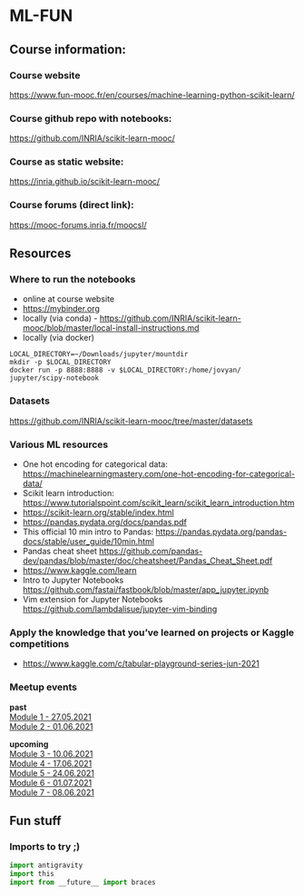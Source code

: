 # ML-FUN

## Course information:

### Course website
https://www.fun-mooc.fr/en/courses/machine-learning-python-scikit-learn/

### Course github repo with notebooks:
https://github.com/INRIA/scikit-learn-mooc/

### Course as static website:
https://inria.github.io/scikit-learn-mooc/

### Course forums (direct link):  
https://mooc-forums.inria.fr/moocsl/

## Resources

### Where to run the notebooks
- online at course website
- https://mybinder.org
- locally (via conda) - https://github.com/INRIA/scikit-learn-mooc/blob/master/local-install-instructions.md
- locally (via docker)
```
LOCAL_DIRECTORY=~/Downloads/jupyter/mountdir
mkdir -p $LOCAL_DIRECTORY
docker run -p 8888:8888 -v $LOCAL_DIRECTORY:/home/jovyan/ jupyter/scipy-notebook
```

### Datasets
https://github.com/INRIA/scikit-learn-mooc/tree/master/datasets

### Various ML resources
- One hot encoding for categorical data: https://machinelearningmastery.com/one-hot-encoding-for-categorical-data/
- Scikit learn introduction: https://www.tutorialspoint.com/scikit_learn/scikit_learn_introduction.htm
- https://scikit-learn.org/stable/index.html
- https://pandas.pydata.org/docs/pandas.pdf
- This official 10 min intro to Pandas: https://pandas.pydata.org/pandas-docs/stable/user_guide/10min.html
- Pandas cheat sheet https://github.com/pandas-dev/pandas/blob/master/doc/cheatsheet/Pandas_Cheat_Sheet.pdf
- https://www.kaggle.com/learn
- Intro to Jupyter Notebooks https://github.com/fastai/fastbook/blob/master/app_jupyter.ipynb
- Vim extension for Jupyter Notebooks https://github.com/lambdalisue/jupyter-vim-binding

### Apply the knowledge that you’ve learned on projects or Kaggle competitions
- https://www.kaggle.com/c/tabular-playground-series-jun-2021

### Meetup events
**past**   
[Module 1 - 27.05.2021](https://www.meetup.com/hs3city/events/278213715/)  
[Module 2 - 01.06.2021](https://www.meetup.com/pl-PL/hs3city/events/rrdpjsyccjbfb/)  
    
**upcoming**   
[Module 3 - 10.06.2021](https://www.meetup.com/pl-PL/hs3city/events/rrdpjsyccjbnb/)  
[Module 4 - 17.06.2021](https://www.meetup.com/pl-PL/hs3city/events/rrdpjsyccjbwb/)  
[Module 5 - 24.06.2021](https://www.meetup.com/pl-PL/hs3city/events/rrdpjsyccjbgc/)  
[Module 6 - 01.07.2021](https://www.meetup.com/pl-PL/hs3city/events/rrdpjsycckbcb/)  
[Module 7 - 08.06.2021](https://www.meetup.com/pl-PL/hs3city/events/rrdpjsycckblb/)  

## Fun stuff

### Imports to try ;)

```python
import antigravity
import this
import from __future__ import braces
```

